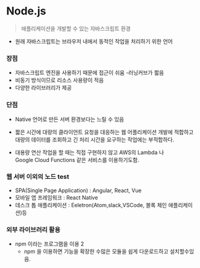 # Node.js
> 애플리케이션을 개발할 수 있는 자바스크립트 환경 
- 원래 자바스크립트는 브라우저 내에서 동적인 작업을 처리하기 위한 언어

### 장점 

- 자바스크립트 엔진을 사용하기 때문에 접근이 쉬움 -러닝커브가 짧음
- 비동기 방식이므로 리소스 사용량이 적음
- 다양한 라이브러리가 제공

### 단점
- Native 언어로 만든 서버 환경보다는 느릴 수 있음
- 짧은 시간에 대량의 클라이언트 요청을 대응하는 웹 어플리케이션 개발에 적합하고 <br/>
 대량의 데이터를 조회하고 긴 처리 시간을 요구하는 작업에는 부적합하다.

- 대용량 연산 작업을 할 때는 직접 구현하지 않고 AWS의 Lambda 나<br/> Google Cloud Functions 같은 서비스를 이용하기도함.


### 웹 서버 이외의 노드 test
- SPA(Single Page Application) : Angular, React, Vue
- 모바일 앱 프레임워크 : React Native
- 데스크 톱 애플리케이션 : Eeletron(Atom,slack,VSCode, 블록 체인 애플리케이션)등

### 외부 라이브러리 활용 
- npm 이라는 프로그램을 이용 2
    - npm 을 이용하면 기능을 확장한 수많은 모듈을 쉽게 다운로드하고 설치할수있음.